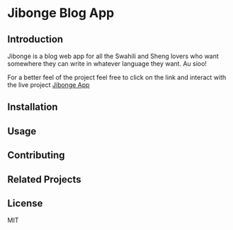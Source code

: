 # Jibonge Blog App

## Introduction
Jibonge is a blog web app for all the Swahili and Sheng lovers who want somewhere they can write in whatever language they want. Au sioo!

For a better feel of the project feel free to click on the link and interact with the live project
[Jibonge App](https://alx-jibonge-app.vercel.app/)


## Installation


## Usage

## Contributing

## Related Projects


## License
MIT